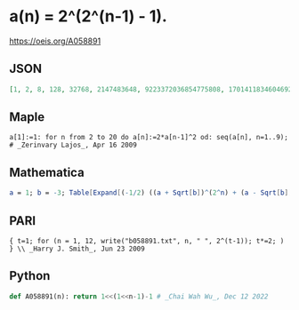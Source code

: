 # a\(n\) \= 2^\(2^\(n\-1\) \- 1\)\.
https://oeis.org/A058891
## JSON
```JSON
[1, 2, 8, 128, 32768, 2147483648, 9223372036854775808, 170141183460469231731687303715884105728, 57896044618658097711785492504343953926634992332820282019728792003956564819968]
```
## Maple
```Maple
a[1]:=1: for n from 2 to 20 do a[n]:=2*a[n-1]^2 od: seq(a[n], n=1..9); # _Zerinvary Lajos_, Apr 16 2009
```
## Mathematica
```Mathematica
a = 1; b = -3; Table[Expand[(-1/2) ((a + Sqrt[b])^(2^n) + (a - Sqrt[b])^(2^n))], {n, 1, 10}] (* _Artur Jasinski_, Oct 11 2008 *)
```
## PARI
```PARI
{ t=1; for (n = 1, 12, write("b058891.txt", n, " ", 2^(t-1)); t*=2; ) } \\ _Harry J. Smith_, Jun 23 2009
```
## Python
```Python
def A058891(n): return 1<<(1<<n-1)-1 # _Chai Wah Wu_, Dec 12 2022
```
